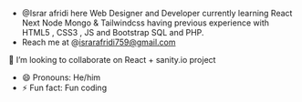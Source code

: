 - @Israr afridi here Web Designer and Developer currently learning React Next Node Mongo & Tailwindcss
  having previous experience with HTML5 , CSS3 , JS and Bootstrap SQL and PHP. 
- Reach me at @israrafridi759@gmail.com
  
💞️ I’m looking to collaborate on React + sanity.io project
- 😄 Pronouns: He/him 
- ⚡ Fun fact: Fun coding 

<!---
israr917/israr917 is a ✨ special ✨ repository because its `README.md` (this file) appears on your GitHub profile.
You can click the Preview link to take a look at your changes.
--->
